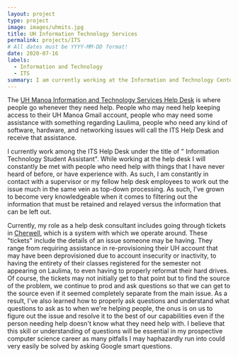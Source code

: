 ```yaml
---
layout: project
type: project
image: images/uhmits.jpg
title: UH Information Technology Services
permalink: projects/ITS
# All dates must be YYYY-MM-DD format!
date: 2020-07-16
labels:
  - Information and Technology
  - ITS
summary: I am currently working at the Information and Technology Center on the campus of UH Manoa.
---
```



The [UH Manoa Information and Technology Services Help Desk](https://www.hawaii.edu/its/help-desk/) is where people go whenever they need help. People who may need help keeping access to their UH Manoa Gmail account, people who may need some assistance with something regarding Laulima, people who need any kind of software, hardware, and networking issues will call the ITS Help Desk and receive that assistance. 

I currently work among the ITS Help Desk under the title of "	Information Technology Student Assistant". While working at the help desk I will constantly be met with people who need help with things that I have never heard of before, or have experience with. As such, I am constantly in contact with a supervisor or my fellow help desk employees to work out the issue much in the same vein as top-down processing. As such, I've grown to become very knowledgeable when it comes to filtering out the information that must be retained and relayed versus the information that can be left out. 

Currently, my role as a help desk consultant includes going through tickets in [Cherwell](https://www.cherwell.com), which is a system with which we operate around. These "tickets" include the details of an issue someone may be having. They range from requiring assistance in re-provisioning their UH account that may have been deprovisioned due to account insecurity or inactivity, to having the entirety of their classes registered for the semester not appearing on Laulima, to even having to properly reformat their hard drives. Of course, the tickets may not initially get to that point but to find the source of the problem, we continue to prod and ask questions so that we can get to the source even if it seemed completely separate from the main issue. As a result, I've also learned how to properly ask questions and understand what questions to ask as to when we're helping people, the onus is on us to figure out the issue and resolve it to the best of our capabilities even if the person needing help doesn't know what they need help with. I believe that this skill or understanding of questions will be essential in my prospective computer science career as many pitfalls I may haphazardly run into could very easily be solved by asking Google smart questions.

